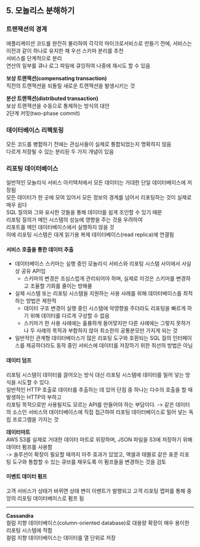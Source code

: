 ## 5. 모놀리스 분해하기  

### 트랜잭션의 경계  
애플리케이션 코드를 완전히 불리하여 각각의 마이크로서비스로 만들기 전에, 서비스는 이전과 같이 하나로 유지한 채 우선 스키마 분리를 추천  
서비스를 단계적으로 분리  
연산의 일부를 큐나 로그 파일에 큐잉하여 나중에 재시도 할 수 있음  

**보상 트랜잭션(compensating transaction)**  
직전의 트랜잭션을 되돌릴 새로운 트랜잭션을 발생시키는 것  

**분산 트랜잭션(distributed transaction)**  
보상 트랜잭션을 수동으로 통제하는 방식의 대안  
2단계 커밋(two-phase commit)  

### 데이터베이스 리팩토링  
모든 코드를 병합하기 전에는 관심사들이 실제로 통합되었는지 명확하지 않음  
다르게 저장될 수 있는 분리된 두 가지 개념이 있음  

### 리포팅 데이터베이스  
일반적인 모놀리식 서비스 아키텍처에서 모든 데이터는 거대한 단일 데이터베이스에 저장됨  
모든 데이터가 한 곳에 모여 있어서 모든 정보의 경계를 넘어서 리포팅하는 것이 실제로 매우 쉽다  
SQL 질의와 그와 유사한 것들을 통해 데이터를 쉽게 조인할 수 있기 때문  
리포팅 질의가 메인 시스템의 성능에 영향을 주는 것을 우려하여  
리포트를 메인 데이터베이스에서 실행하지 않을 것  
이에 리포팅 시스템은 대게 읽기용 복제 데이터베이스(read replica)에 연결됨  

#### 서비스 호출을 통한 데이터 추출  
- 데이터베이스 스키마는 실행 중인 모놀리식 서비스와 리포팅 시스템 사이에서 사실상 공유 API임  
	- 스키마의 변경은 조심스럽게 관리되어야 하며, 실제로 이것은 스키마를 변경하고 조율할 기회를 줄이는 방해물  
- 실제 시스템 또는 리포팅 시스템을 지원하는 사용 사례를 위해 데이터베이스를 최적하는 방법은 제한적  
	- 데이터 구조 변경이 실행 중인 시스템에 악영향을 주더라도 리포팅을 빠르게 하기 위해 데이터를 다르게 구성할 수 없음  
	- 스키마가 한 사용 사례에는 훌륭하게 들어맞지만 다른 사례에는 그렇지 못하거나 두 사례의 목적과 부합하지 않아 최소한의 공통분모만 가지게 되는 것  
- 일반적인 관계형 데이터베이스가 많은 리포팅 도구와 호환되는 SQL 질의 인터페이스를 제공하더라도 동작 중인 서비스에 데이터를 저장하기 위한 최선의 방법은 아님  

#### 데이터 덤프  
리포팅 시스템이 데이터를 끌어오는 방식 대신 리포팅 시스템에 데이터를 밀어 넣는 방식을 시도할 수 있다.   
일반적인 HTTP 호출로 데이터를 추출하는 데 있어 단점 중 하나는 다수의 호출을 할 때 발생하는 HTTP의 부하고  
리포팅 목적으로만 사용될지도 모르는 API를 만들어야 하는 부담이다. 
-> 같은 데이터의 소스인 서비스의 데이터베이스에 직접 접근하여 리포팅 데이터베이스로 밀어 넣는 독립 프로그램을 가지는 것 

**데이터마트**  
AWS S3를 실제로 거대한 데이터 마트로 위장하며, JSON 파일을 S3에 저장하기 위해 데이터 펌프를 사용함  
-> 솔루션이 확장이 필요할 때까지 아주 효과가 있었고, 엑셀과 태블로 같은 표준 리포팅 도구와 통합할 수 있는 큐브를 채우도록 이 펌프들을 변경하는 것을 검토  

#### 이벤트 데이터 펌프   
고객 서비스가 상태가 바뀌면 상태 변이 이벤트가 발행되고 고객 리포팅 맵퍼를 통해 중앙의 리포팅 데이터베이스로 펌프 됨  




---

**Cassandra**  
컬럼 지향 데이터베이스(column-oriented database)로 대용량 확장이 매우 용이한 리포팅 시스템에 적합  
컬럼 지향 데이터베이스는 데이터를 열 단위로 저장  
